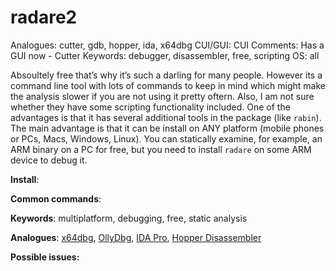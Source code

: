 # radare2

Analogues: cutter, gdb, hopper, ida, x64dbg
CUI/GUI: CUI
Comments: Has a GUI now - Cutter
Keywords: debugger, disassembler, free, scripting
OS: all

Absoultely free that’s why it’s such a darling for many people. However its a command line tool with lots of commands to keep in mind which might make the analysis slower if you are not using it pretty oftern. Also, I am not sure whether they have some scripting functionality included. One of the advantages is that it has several additional tools in the package (like `rabin`). The main advantage is that it can be install on ANY platform (mobile phones or PCs, Macs, Windows, Linux). You can statically examine, for example, an ARM binary on a PC for free, but you need to install `radare` on some ARM device to debug it.

**Install**:

**Common commands**:

**Keywords**: multiplatform, debugging, free, static analysis

**Analogues**: [x64dbg](https://bakerst221b.com/docs/toolkit/general/reverse-toolkit/#x64dbg), [OllyDbg](https://bakerst221b.com/docs/toolkit/general/reverse-toolkit/#ollydbg), [IDA Pro](https://bakerst221b.com/docs/toolkit/general/reverse-toolkit/#ida-pro), [Hopper Disassembler](https://bakerst221b.com/docs/toolkit/general/reverse-toolkit/#hopper-disassembler)

**Possible issues:**